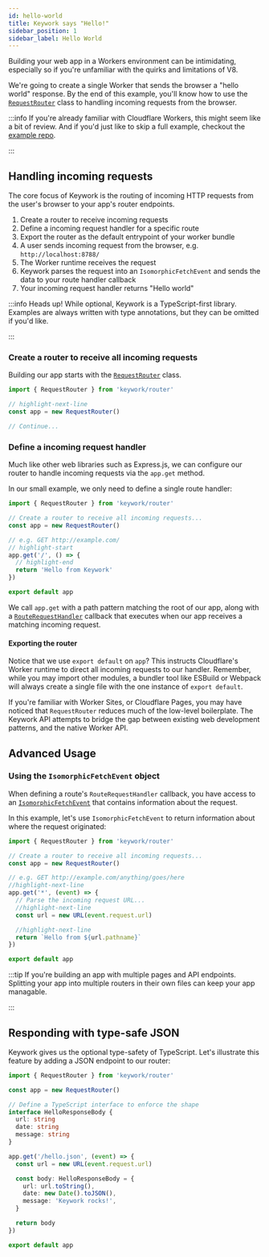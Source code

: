 ```yaml
---
id: hello-world
title: Keywork says "Hello!"
sidebar_position: 1
sidebar_label: Hello World
---
```


Building your web app in a Workers environment can be intimidating,
especially so if you're unfamiliar with the quirks and limitations of V8.

We're going to create a single Worker that sends the browser a "hello world" response.
By the end of this example, you'll know how to use the [`RequestRouter`](/modules/router/classes/RequestRouter)
class to handling incoming requests from the browser.

:::info
If you're already familiar with Cloudflare Workers, this might seem like a bit of review.
And if you'd just like to skip a full example, checkout the [example repo](https://github.com/sister-software/keywork-starter-kit).

:::

## Handling incoming requests

The core focus of Keywork is the routing of incoming HTTP requests from the user's browser
to your app's router endpoints.

1. Create a router to receive incoming requests
2. Define a incoming request handler for a specific route
3. Export the router as the default entrypoint of your worker bundle
4. A user sends incoming request from the browser, e.g. `http://localhost:8788/`
5. The Worker runtime receives the request
6. Keywork parses the request into an `IsomorphicFetchEvent` and sends the data to your route handler callback
7. Your incoming request handler returns "Hello world"

:::info
Heads up! While optional, Keywork is a TypeScript-first library.
Examples are always written with type annotations, but they can be omitted if you'd like.

:::

### Create a router to receive all incoming requests

Building our app starts with the [`RequestRouter`](/modules/router/classes/RequestRouter)
class.

```ts title="worker.ts" showLineNumbers
import { RequestRouter } from 'keywork/router'

// highlight-next-line
const app = new RequestRouter()

// Continue...
```

### Define a incoming request handler

Much like other web libraries such as Express.js,
we can configure our router to handle incoming requests via the `app.get` method.

In our small example, we only need to define a single route handler:

```ts title="worker.ts" showLineNumbers
import { RequestRouter } from 'keywork/router'

// Create a router to receive all incoming requests...
const app = new RequestRouter()

// e.g. GET http://example.com/
// highlight-start
app.get('/', () => {
  // highlight-end
  return 'Hello from Keywork'
})

export default app
```

We call `app.get` with a path pattern matching the root of our app,
along with a [`RouteRequestHandler`](/modules/router/interfaces/RouteRequestHandler)
callback that executes when our app receives a matching incoming request.

#### Exporting the router

Notice that we use `export default` on `app`?
This instructs Cloudflare's Worker runtime to direct all incoming requests to our handler.
Remember, while you may import other modules, a bundler tool like ESBuild or Webpack
will always create a single file with the one instance of `export default`.

If you're familiar with Worker Sites, or Cloudflare Pages, you may have noticed that
`RequestRouter` reduces much of the low-level boilerplate.
The Keywork API attempts to bridge the gap between existing web development patterns,
and the native Worker API.

## Advanced Usage

### Using the `IsomorphicFetchEvent` object

When defining a route's `RouteRequestHandler` callback, you have access to an [`IsomorphicFetchEvent`](/modules/events/classes/IsomorphicFetchEvent) that contains information about the request.

In this example, let's use `IsomorphicFetchEvent` to return information about where the request originated:

```ts title="worker.ts" showLineNumbers
import { RequestRouter } from 'keywork/router'

// Create a router to receive all incoming requests...
const app = new RequestRouter()

// e.g. GET http://example.com/anything/goes/here
//highlight-next-line
app.get('*', (event) => {
  // Parse the incoming request URL...
  //highlight-next-line
  const url = new URL(event.request.url)

  //highlight-next-line
  return `Hello from ${url.pathname}`
})

export default app
```

:::tip
If you're building an app with multiple pages and API endpoints.
Splitting your app into multiple routers in their own files can keep your app managable.

:::

## Responding with type-safe JSON

Keywork gives us the optional type-safety of TypeScript.
Let's illustrate this feature by adding a JSON endpoint to our router:

```ts title=_worker.ts
import { RequestRouter } from 'keywork/router'

const app = new RequestRouter()

// Define a TypeScript interface to enforce the shape
interface HelloResponseBody {
  url: string
  date: string
  message: string
}

app.get('/hello.json', (event) => {
  const url = new URL(event.request.url)

  const body: HelloResponseBody = {
    url: url.toString(),
    date: new Date().toJSON(),
    message: 'Keywork rocks!',
  }

  return body
})

export default app
```
